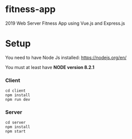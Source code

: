 # fitness-app
2019 Web Server Fitness App using Vue.js and Express.js

# Setup

You need to have Node Js installed: https://nodejs.org/en/

You must at least have **NODE version 8.2.1**

### Client
```
cd client
npm install
npm run dev
```

### Server
```
cd server
npm install
npm start
```
